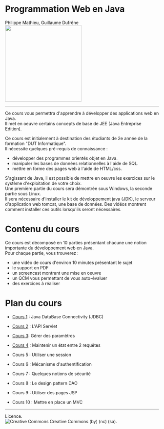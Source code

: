 # Programmation Web en Java

Philippe Mathieu, Guillaume Dufrêne  
<img src="assets/UL-2014.png" width=250px>

---

Ce cours vous permettra d'apprendre à développer des applications web en Java.  
Il met en oeuvre certains concepts de base de JEE (Java Entreprise Edition).

Ce cours est initialement à destination des étudiants de 2e année de la formation "DUT Informatique".  
Il nécessite quelques pré-requis de connaissance :  
- développer des programmes orientés objet en Java.
- manipuler les bases de données relationnelles à l'aide de SQL.
- mettre en forme des pages web à l'aide de HTML/css.

S'agissant de Java, il est possible de mettre en oeuvre les exercices sur le système d'exploitation de votre choix.  
Une première partie du cours sera démontrée sous Windows, la seconde partie sous Linux.  
Il sera nécessaire d'installer le kit de développement java (JDK), le serveur d'application web tomcat, une base de données. Des vidéos montrent comment installer ces outils lorsqu'ils seront nécessaires.


# Contenu du cours

Ce cours est décomposé en 10 parties présentant chacune une notion importante du développement web en Java.  
Pour chaque partie, vous trouverez :
- une vidéo de cours d'environ 10 minutes présentant le sujet
- le support en PDF
- un screencast montrant une mise en oeuvre
- un QCM vous permettant de vous auto-évaluer
- des exercices à réaliser


# Plan du cours

* [Cours 1](cours01) : Java DataBase Connectivity (JDBC)

* [Cours 2](cours02) : L'API Servlet

* [Cours 3](cours03): Gérer des paramètres

* [Cours 4](cours04) : Maintenir un état entre 2 requêtes

* Cours 5 : Utiliser une session

* Cours 6 : Mécanisme d'authentification

* Cours 7 : Quelques notions de sécurité

* Cours 8 : Le design pattern DAO

* Cours 9 : Utiliser des pages JSP

* Cours 10 : Mettre en place un MVC

---

Licence.  
![Creative Commons](https://licensebuttons.net/l/by-nc-sa/4.0/88x31.png) Creative Commons (by) (nc) (sa).

